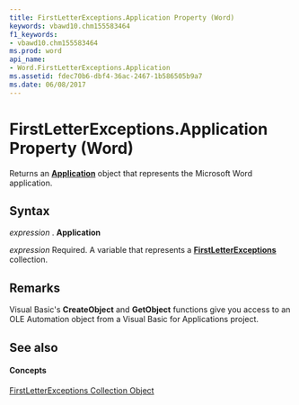 ```yaml
---
title: FirstLetterExceptions.Application Property (Word)
keywords: vbawd10.chm155583464
f1_keywords:
- vbawd10.chm155583464
ms.prod: word
api_name:
- Word.FirstLetterExceptions.Application
ms.assetid: fdec70b6-dbf4-36ac-2467-1b586505b9a7
ms.date: 06/08/2017
---
```



# FirstLetterExceptions.Application Property (Word)

Returns an **[Application](application-object-word.md)** object that represents the Microsoft Word application.


## Syntax

 _expression_ . **Application**

 _expression_ Required. A variable that represents a **[FirstLetterExceptions](firstletterexceptions-object-word.md)** collection.


## Remarks

Visual Basic's **CreateObject** and **GetObject** functions give you access to an OLE Automation object from a Visual Basic for Applications project.


## See also


#### Concepts


[FirstLetterExceptions Collection Object](firstletterexceptions-object-word.md)

